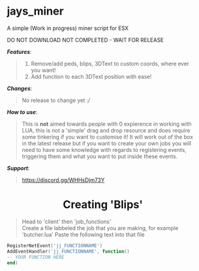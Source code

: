 # jays_miner
A simple (Work in progress) miner script for ESX


DO NOT DOWNLOAD NOT COMPLETED - WAIT FOR RELEASE


***Features***:
>1. Remove/add peds, blips, 3DText to custom coords, where ever you want!
>2. Add function to each 3DText position with ease!

***Changes***:
>No release to change yet :/

***How to use***:
>This is **not** aimed towards people with 0 expierence in working with LUA, this is not a 'simple' drag and drop resource and does require some tinkering if you want to customise it! It will work out of the box in the latest release but if you want to create your own jobs you will need to have some knowledge with regards to registering events, triggering them and what you want to put inside these events.

***Support***:
>https://discord.gg/WHHsDjm73Y

<h1 align="center">Creating 'Blips'</a></h1>  

>Head to 'client' then 'job_functions'  
>Create a file labbeled the job that you are making, for example 'butcher.lua'
>Paste the following text into that file
   
   ```lua
RegisterNetEvent('jj_FUNCTIONNAME')
AddEventHandler('jj_FUNCTIONNAME', function()
   -- YOUR FUNCTION HERE
end)
   ``` 
